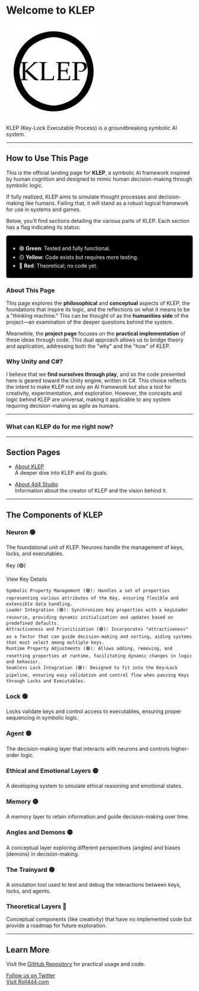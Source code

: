 # Welcome to KLEP

![KLEP Logo](images/logo.png)

KLEP (Key-Lock Executable Process) is a groundbreaking symbolic AI system.

---

## How to Use This Page

This is the official landing page for **KLEP**, a symbolic AI framework inspired by human cognition and designed to mimic human decision-making through symbolic logic.  

If fully realized, KLEP aims to simulate thought processes and decision-making like humans. Failing that, it will stand as a robust logical framework for use in systems and games.

Below, you’ll find sections detailing the various parts of KLEP. Each section has a flag indicating its status:

<div style="border: 1px solid #444; background-color: #000; padding: 10px; border-radius: 5px; color: #fff;">
  <ul>
    <li>🟢 <strong>Green</strong>: Tested and fully functional.</li>
    <li>🟡 <strong>Yellow</strong>: Code exists but requires more testing.</li>
    <li>🔴 <strong>Red</strong>: Theoretical; no code yet.</li>
  </ul>
</div>

### About This Page

This page explores the **philosophical** and **conceptual** aspects of KLEP, the foundations that inspire its logic, and the reflections on what it means to be a "thinking machine." This can be thought of as the **humanities side** of the project—an examination of the deeper questions behind the system.

Meanwhile, the **project page** focuses on the **practical implementation** of these ideas through code. This dual approach allows us to bridge theory and application, addressing both the "why" and the "how" of KLEP.

### Why Unity and C#?

I believe that we **find ourselves through play**, and so the code presented here is geared toward the Unity engine, written in C#. This choice reflects the intent to make KLEP not only an AI framework but also a tool for creativity, experimentation, and exploration. However, the concepts and logic behind KLEP are universal, making it applicable to any system requiring decision-making as agile as humans.

---
### What can KLEP do for me right now? 
---

## Section Pages

- [About KLEP](about.md)  
  A deeper dive into KLEP and its goals.

- [About 4d4 Studio](about-4d4.md)  
  Information about the creator of KLEP and the vision behind it.

---

## The Components of KLEP

### Neuron 🟢
The foundational unit of KLEP. Neurons handle the management of keys, locks, and executables.

Key (🟢)

View Key Details

    Symbolic Property Management (🟢): Handles a set of properties representing various attributes of the Key, ensuring flexible and extensible data handling.
    Loader Integration (🟢): Synchronizes Key properties with a keyLoader resource, providing dynamic initialization and updates based on predefined defaults.
    Attractiveness and Prioritization (🟢): Incorporates "attractiveness" as a factor that can guide decision-making and sorting, aiding systems that must select among multiple keys.
    Runtime Property Adjustments (🟢): Allows adding, removing, and resetting properties at runtime, facilitating dynamic changes in logic and behavior.
    Seamless Lock Integration (🟢): Designed to fit into the Key→Lock pipeline, ensuring easy validation and control flow when passing Keys through Locks and Executables.

### Lock 🟢
Locks validate keys and control access to executables, ensuring proper sequencing in symbolic logic.

### Agent 🟢
The decision-making layer that interacts with neurons and controls higher-order logic.

### Ethical and Emotional Layers 🟡
A developing system to simulate ethical reasoning and emotional states.

### Memory 🟡
A memory layer to retain information and guide decision-making over time.

### Angles and Demons 🟡
A conceptual layer exploring different perspectives (angles) and biases (demons) in decision-making.

### The Trainyard 🟢
A simulation tool used to test and debug the interactions between keys, locks, and agents.

### Theoretical Layers 🔴
Conceptual components (like creativity) that have no implemented code but provide a roadmap for future exploration.

---

## Learn More

Visit the [GitHub Repository](https://github.com/Roll4d4/KLEP) for practical usage and code.

[Follow us on Twitter](https://twitter.com/roll4d4)  
[Visit Roll4d4.com](https://roll4d4.com)
